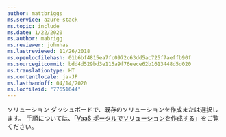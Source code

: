 ```yaml
---
author: mattbriggs
ms.service: azure-stack
ms.topic: include
ms.date: 1/22/2020
ms.author: mabrigg
ms.reviewer: johnhas
ms.lastreviewed: 11/26/2018
ms.openlocfilehash: 01b6bf4815ea7fc0972c63dd5ac725f7aeffb90f
ms.sourcegitcommit: bdd4d529bd3e115a9f76eece62b1613448d5d020
ms.translationtype: HT
ms.contentlocale: ja-JP
ms.lasthandoff: 04/14/2020
ms.locfileid: "77651644"
---
```

ソリューション ダッシュボードで、既存のソリューションを作成または選択します。 手順については、「[VaaS ポータルでソリューションを作成する](../azure-stack-vaas-key-concepts.md#create-a-solution-in-the-azure-stack-hub-validation-portal)」をご覧ください。